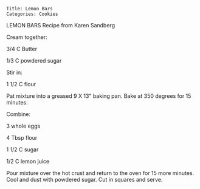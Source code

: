 ~~~ recipe-info
Title: Lemon Bars
Categories: Cookies
~~~

LEMON BARS  Recipe from Karen Sandberg

Cream together:

3/4 C Butter

1/3 C powdered sugar

Stir in:

1 1/2 C flour

Pat mixture into a greased 9 X 13" baking pan.  Bake at 350 degrees for 15 minutes.

Combine:

3 whole eggs

4 Tbsp flour

1 1/2 C sugar

1/2 C lemon juice

Pour mixture over the hot crust and return to the oven for 15 more minutes.  Cool and dust with
powdered sugar.  Cut in squares and serve.
